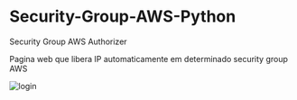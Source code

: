 # Security-Group-AWS-Python

Security Group AWS Authorizer

Pagina web que libera IP automaticamente em determinado security group AWS

![login](https://user-images.githubusercontent.com/42119951/81499813-89a7f880-92a4-11ea-87cc-d0739c110303.png)
